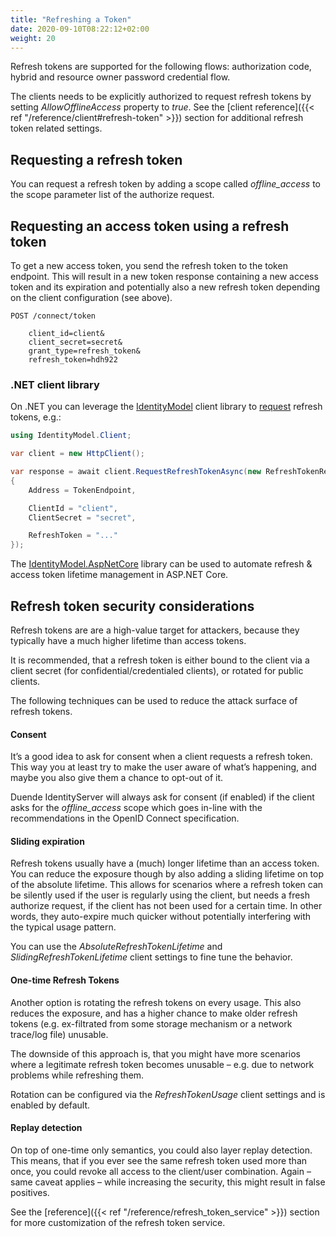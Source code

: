 ```yaml
---
title: "Refreshing a Token"
date: 2020-09-10T08:22:12+02:00
weight: 20
---
```


Refresh tokens are supported for the following flows: authorization code, hybrid and resource owner password credential flow.

The clients needs to be explicitly authorized to request refresh tokens by setting *AllowOfflineAccess* property to *true*. See the [client reference]({{< ref "/reference/client#refresh-token" >}}) section for additional refresh token related settings.

## Requesting a refresh token
You can request a refresh token by adding a scope called *offline_access* to the scope parameter list of the authorize request.

## Requesting an access token using a refresh token
To get a new access token, you send the refresh token to the token endpoint.
This will result in a new token response containing a new access token and its expiration and potentially also a new refresh token depending on the client configuration (see above).

```
POST /connect/token

    client_id=client&
    client_secret=secret&
    grant_type=refresh_token&
    refresh_token=hdh922
```

### .NET client library
On .NET you can leverage the [IdentityModel](https://identitymodel.readthedocs.io) client library to [request](https://identitymodel.readthedocs.io/en/latest/client/token.html) refresh tokens, e.g.:

```cs
using IdentityModel.Client;

var client = new HttpClient();

var response = await client.RequestRefreshTokenAsync(new RefreshTokenRequest
{
    Address = TokenEndpoint,

    ClientId = "client",
    ClientSecret = "secret",

    RefreshToken = "..."
});
```

The [IdentityModel.AspNetCore](https://identitymodel.readthedocs.io/en/latest/aspnetcore/web.html) library can be used to automate refresh & access token lifetime management in ASP.NET Core.

## Refresh token security considerations
Refresh tokens are are a high-value target for attackers, because they typically have a much higher lifetime than access tokens.

It is recommended, that a refresh token is either bound to the client via a client secret (for confidential/credentialed clients), or rotated for public clients.

The following techniques can be used to reduce the attack surface of refresh tokens.

#### Consent
It’s a good idea to ask for consent when a client requests a refresh token. This way you at least try to make the user aware of what’s happening, and maybe you also give them a chance to opt-out of it. 

Duende IdentityServer will always ask for consent (if enabled) if the client asks for the *offline_access* scope which goes in-line with the recommendations in the OpenID Connect specification.

#### Sliding expiration
Refresh tokens usually have a (much) longer lifetime than an access token. You can reduce the exposure though by also adding a sliding lifetime on top of the absolute lifetime. This allows for scenarios where a refresh token can be silently used if the user is regularly using the client, but needs a fresh authorize request, if the client has not been used for a certain time. In other words, they auto-expire much quicker without potentially interfering with the typical usage pattern.

You can use the *AbsoluteRefreshTokenLifetime* and *SlidingRefreshTokenLifetime* client settings to fine tune the behavior.

#### One-time Refresh Tokens
Another option is rotating the refresh tokens on every usage. This also reduces the exposure, and has a higher chance to make older refresh tokens (e.g. ex-filtrated from some storage mechanism or a network trace/log file) unusable.

The downside of this approach is, that you might have more scenarios where a legitimate refresh token becomes unusable – e.g. due to network problems while refreshing them.

Rotation can be configured via the *RefreshTokenUsage* client settings and is enabled by default.

#### Replay detection
On top of one-time only semantics, you could also layer replay detection. This means, that if you ever see the same refresh token used more than once, you could revoke all access to the client/user combination. Again – same caveat applies – while increasing the security, this might result in false positives.

See the [reference]({{< ref "/reference/refresh_token_service" >}}) section for more customization of the refresh token service.
